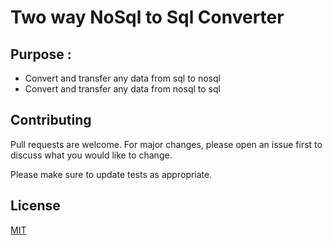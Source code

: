 # Two way NoSql to Sql Converter

## Purpose :
* Convert and transfer any data from sql to nosql 
* Convert and transfer any data from nosql to sql

## Contributing
Pull requests are welcome. For major changes, please open an issue first to discuss what you would like to change.

Please make sure to update tests as appropriate.

## License
[MIT](https://choosealicense.com/licenses/mit/)
